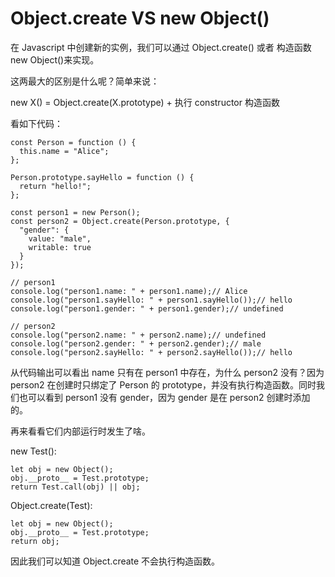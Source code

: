 # Object.create VS new Object()

在 Javascript 中创建新的实例，我们可以通过 Object.create() 或者 构造函数 new Object()来实现。

这两最大的区别是什么呢？简单来说：

new X() = Object.create(X.prototype) + 执行 constructor 构造函数

看如下代码：

```
const Person = function () {
  this.name = "Alice";
};

Person.prototype.sayHello = function () {
  return "hello!";
};

const person1 = new Person();
const person2 = Object.create(Person.prototype, {
  "gender": {
    value: "male",
    writable: true
  }
});

// person1
console.log("person1.name: " + person1.name);// Alice
console.log("person1.sayHello: " + person1.sayHello());// hello
console.log("person1.gender: " + person1.gender);// undefined

// person2
console.log("person2.name: " + person2.name);// undefined
console.log("person2.gender: " + person2.gender);// male
console.log("person2.sayHello: " + person2.sayHello());// hello
```

从代码输出可以看出 name 只有在 person1 中存在，为什么 person2 没有？因为 person2 在创建时只绑定了 Person 的 prototype，并没有执行构造函数。同时我们也可以看到 person1 没有 gender，因为 gender 是在 person2 创建时添加的。

再来看看它们内部运行时发生了啥。

new Test():

```
let obj = new Object();
obj.__proto__ = Test.prototype;
return Test.call(obj) || obj;
```

Object.create(Test):

```
let obj = new Object();
obj.__proto__ = Test.prototype;
return obj;
```

因此我们可以知道 Object.create 不会执行构造函数。
